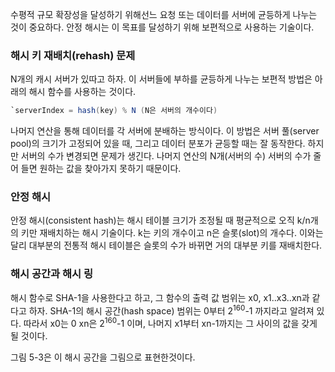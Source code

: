 수평적 규모 확장성을 달성하기 위해선느 요청 또는 데이터를 서버에 균등하게 나누는 것이 중요하다. 안정 해시는 이 목표를 달성하기 위해 보편적으로 사용하는 기술이다.

### 해시 키 재배치(rehash) 문제
N개의 캐시 서버가 있따고 하자. 이 서버들에 부하를 균등하게 나누는 보편적 방법은 아래의 해시 함수를 사용하는 것이다.

```java
`serverIndex = hash(key) % N (N은 서버의 개수이다)
```

나머지 연산을 통해 데이터를 각 서버에 분배하는 방식이다. 이 방법은 서버 풀(server pool)의 크기가 고정되어 있을 때, 그리고 데이터 분포가 균등할 때는 잘 동작한다. 하지만 서버의 수가 변경되면 문제가 생긴다. 나머지 연산의 N개(서버의 수) 서버의 수가 줄어 들면 원하는 값을 찾아가지 못하기 때문이다.

### 안정 해시
안정 해시(consistent hash)는 해시 테이블 크기가 조정될 때 평균적으로 오직 k/n개의 키만 재배치하는 해시 기술이다. k는 키의 개수이고 n은 슬롯(slot)의 개수다. 이와는 달리 대부분의 전통적 해시 테이블은 슬롯의 수가 바뀌면 거의 대부분 키를 재배치한다.

### 해시 공간과 해시 링
해시 함수로 SHA-1을 사용한다고 하고, 그 함수의 출력 값 범위는 x0, x1..x3..xn과 같다고 하자. SHA-1의 해시 공간(hash space) 범위는 0부터 2<sup>160</sup>-1 까지라고 알려져 있다. 따라서 x0는 0 xn은 2<sup>160</sup>-1 이며, 나머지 x1부터 xn-1까지는 그 사이의 값을 갖게 될 것이다.

그림 5-3은 이 해시 공간을 그림으로 표현한것이다.


